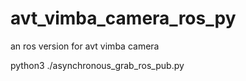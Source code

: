 # avt_vimba_camera_ros_py
an ros version for avt vimba camera

python3 ./asynchronous_grab_ros_pub.py 
